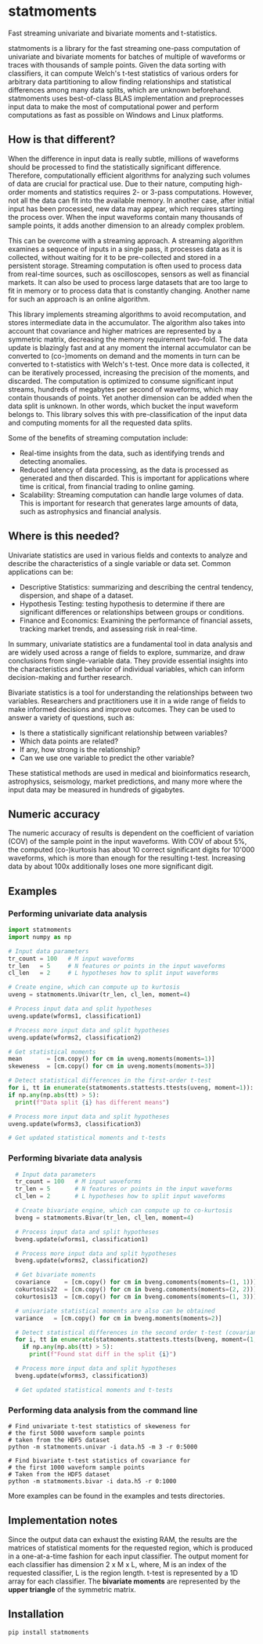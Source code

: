 # statmoments

Fast streaming univariate and bivariate moments and t-statistics.

statmoments is a library for the fast streaming one-pass computation of univariate and bivariate moments for batches of multiple of waveforms or traces with thousands of sample points. Given the data sorting with classifiers, it can compute Welch's t-test statistics of various orders for arbitrary data partitioning to allow finding relationships and statistical differences among many data splits, which are unknown beforehand. statmoments uses best-of-class BLAS implementation and preprocesses input data to make the most of computational power and perform computations as fast as possible on Windows and Linux platforms.

## How is that different?

When the difference in input data is really subtle, millions of waveforms should be processed to find the statistically significant difference. Therefore, computationally efficient algorithms for analyzing such volumes of data are crucial for practical use. Due to their nature, computing high-order moments and statistics requires 2- or 3-pass computations. However, not all the data can fit into the available memory. In another case, after initial input has been processed, new data may appear, which requires starting the process over. When the input waveforms contain many thousands of sample points, it adds another dimension to an already complex problem.

This can be overcome with a streaming approach. A streaming algorithm examines a sequence of inputs in a single pass, it processes data as it is collected, without waiting for it to be pre-collected and stored in a persistent storage. Streaming computation is often used to process data from real-time sources, such as oscilloscopes, sensors as well as financial markets. It can also be used to process large datasets that are too large to fit in memory or to process data that is constantly changing. Another name for such an approach is an online algorithm.

This library implements streaming algorithms to avoid recomputation, and stores intermediate data in the accumulator. The algorithm also takes into account that covariance and higher matrices are represented by a symmetric matrix, decreasing the memory requirement two-fold. The data update is blazingly fast and at any moment the internal accumulator can be converted to (co-)moments on demand and the moments in turn can be converted to t-statistics with Welch's t-test. Once more data is collected, it can be iteratively processed, increasing the precision of the moments, and discarded. The computation is optimized to consume significant input streams, hundreds of megabytes per second of waveforms, which may contain thousands of points.
Yet another dimension can be added when the data split is unknown. In other words, which bucket the input waveform belongs to. This library solves this with pre-classification of the input data and computing moments for all the requested data splits.

Some of the benefits of streaming computation include:

- Real-time insights from the data, such as identifying trends and detecting anomalies.
- Reduced latency of data processing, as the data is processed as generated and then discarded. This is important for applications where time is critical, from financial trading to online gaming.
- Scalability: Streaming computation can handle large volumes of data. This is important for research that generates large amounts of data, such as astrophysics and financial analysis.

## Where is this needed?

Univariate statistics are used in various fields and contexts to analyze and describe the characteristics of a single variable or data set. Common applications can be:

- Descriptive Statistics: summarizing and describing the central tendency, dispersion, and shape of a dataset.
- Hypothesis Testing: testing hypothesis to determine if there are significant differences or relationships between groups or conditions.
- Finance and Economics: Examining the performance of financial assets, tracking market trends, and assessing risk in real-time.

In summary, univariate statistics are a fundamental tool in data analysis and are widely used across a range of fields to explore, summarize, and draw conclusions from single-variable data. They provide essential insights into the characteristics and behavior of individual variables, which can inform decision-making and further research.

Bivariate statistics is a tool for understanding the relationships between two variables. Researchers and practitioners use it in a wide range of fields to make informed decisions and improve outcomes. They can be used to answer a variety of questions, such as:

- Is there a statistically significant relationship between variables?
- Which data points are related?
- If any, how strong is the relationship?
- Can we use one variable to predict the other variable?

These statistical methods are used in medical and bioinformatics research, astrophysics, seismology, market predictions, and many more where the input data may be measured in hundreds of gigabytes.

## Numeric accuracy

The numeric accuracy of results is dependent on the coefficient of variation (COV) of the sample point in the input waveforms. With COV of about 5%, the computed (co-)kurtosis has about 10 correct significant digits for 10'000 waveforms, which is more than enough for the resulting t-test. Increasing data by about 100x additionally loses one more significant digit.

## Examples

### Performing univariate data analysis

```python
import statmoments
import numpy as np

# Input data parameters
tr_count = 100   # M input waveforms
tr_len   = 5     # N features or points in the input waveforms
cl_len   = 2     # L hypotheses how to split input waveforms

# Create engine, which can compute up to kurtosis
uveng = statmoments.Univar(tr_len, cl_len, moment=4)

# Process input data and split hypotheses
uveng.update(wforms1, classification1)

# Process more input data and split hypotheses
uveng.update(wforms2, classification2)

# Get statistical moments
mean       = [cm.copy() for cm in uveng.moments(moments=1)]
skeweness  = [cm.copy() for cm in uveng.moments(moments=3)]

# Detect statistical differences in the first-order t-test
for i, tt in enumerate(statmoments.stattests.ttests(uveng, moment=1)):
if np.any(np.abs(tt) > 5):
  print(f"Data split {i} has different means")

# Process more input data and split hypotheses
uveng.update(wforms3, classification3)

# Get updated statistical moments and t-tests
```

### Performing bivariate data analysis

```python
  # Input data parameters
  tr_count = 100   # M input waveforms
  tr_len = 5       # N features or points in the input waveforms
  cl_len = 2       # L hypotheses how to split input waveforms

  # Create bivariate engine, which can compute up to co-kurtosis
  bveng = statmoments.Bivar(tr_len, cl_len, moment=4)

  # Process input data and split hypotheses
  bveng.update(wforms1, classification1)

  # Process more input data and split hypotheses
  bveng.update(wforms2, classification2)

  # Get bivariate moments
  covariance    = [cm.copy() for cm in bveng.comoments(moments=(1, 1))]
  cokurtosis22  = [cm.copy() for cm in bveng.comoments(moments=(2, 2))]
  cokurtosis13  = [cm.copy() for cm in bveng.comoments(moments=(1, 3))]

  # univariate statistical moments are also can be obtained
  variance   = [cm.copy() for cm in bveng.moments(moments=2)]

  # Detect statistical differences in the second order t-test (covariances)
  for i, tt in enumerate(statmoments.stattests.ttests(bveng, moment=(1,1))):
    if np.any(np.abs(tt) > 5):
      print(f"Found stat diff in the split {i}")

  # Process more input data and split hypotheses
  bveng.update(wforms3, classification3)

  # Get updated statistical moments and t-tests
```

### Performing data analysis from the command line

```shell
# Find univariate t-test statistics of skeweness for
# the first 5000 waveform sample points
# taken from the HDF5 dataset
python -m statmoments.univar -i data.h5 -m 3 -r 0:5000

# Find bivariate t-test statistics of covariance for
# the first 1000 waveform sample points
# Taken from the HDF5 dataset
python -m statmoments.bivar -i data.h5 -r 0:1000
```

More examples can be found in the examples and tests directories.

## Implementation notes

Since the output data can exhaust the existing RAM, the results are the matrices of statistical moments for the requested region, which is produced in a one-at-a-time fashion for each input classifier. The output moment for each classifier has dimension 2 x M x L, where, M is an index of the requested classifier, L is the region length. t-test is represented by a 1D array for each classifier.
The **bivariate moments** are represented by the **upper triangle** of the symmetric matrix.


## Installation

```shell
pip install statmoments
```
